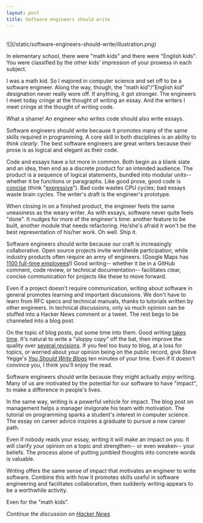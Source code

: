 ```yaml
---
layout: post
title: Software engineers should write
---
```

<br />
![](/static/software-engineers-should-write/illustration.png)

In elementary school, there were "math kids" and there were "English kids". You were classified by the other kids' impression of your prowess in each subject.

I was a math kid. So I majored in computer science and set off to be a software engineer. Along the way, though, the "math kid"/"English kid" designation never really wore off. If anything, it got stronger. The engineers I meet today cringe at the thought of writing an essay. And the writers I meet cringe at the thought of writing code.

What a shame! An engineer who writes code should also write essays.

Software engineers should write because it promotes many of the same skills required in programming. A core skill in both disciplines is an ability to _think clearly_. The best software engineers are great writers because their prose is as logical and elegant as their code.

Code and essays have a lot more in common. Both begin as a blank slate and an idea, then end as a discrete product for an intended audience. The product is a sequence of logical statements, bundled into modular units-- whether it be functions or paragraphs. Like good prose, good code is [concise](http://www.folklore.org/StoryView.py?story=Negative_2000_Lines_Of_Code.txt) (think "[expressive](https://robinwinslow.co.uk/2013/11/22/expressive-coding/)"). Bad code wastes CPU cycles; bad essays waste brain cycles. The writer's draft is the engineer's prototype.

When closing in on a finished product, the engineer feels the same uneasiness as the weary writer. As with essays, software never quite feels "done". It nudges for more of the engineer's time: another feature to be built, another module that needs refactoring. He/she's afraid it won't be the best representation of his/her work. Oh well. Ship it.

Software engineers should write because our craft is increasingly collaborative. Open source projects invite worldwide participation, while industry products often require an army of engineers. (Google Maps has [1100 full-time employees](http://www.businessinsider.com/to-do-what-google-does-in-maps-apple-would-have-to-hire-7000-people-2012-6)!) Good writing-- whether it be in a GitHub comment, code review, or technical documentation-- facilitates clear, concise communication for projects like these to move forward.

Even if a project doesn't require communication, writing about software in general promotes learning and important discussions. We don't have to learn from RFC specs and technical manuals, thanks to tutorials written by other engineers. In technical discussions, only so much opinion can be stuffed into a Hacker News comment or a tweet. The rest begs to be channeled into a blog post.

On the topic of blog posts, put some time into them. Good writing [takes time](http://goinswriter.com/the-difference-between-good-writers-and-bad-writers/). It's natural to write a "sloppy copy" off the bat, then improve the quality over [several revisions](http://www.paulgraham.com/writing44.html). If you feel too busy to blog, at a loss for topics, or worried about your opinion being on the public record, give Steve Yegge's [_You Should Write Blogs_](https://sites.google.com/site/steveyegge2/you-should-write-blogs) ten minutes of your time. Even if it doesn't convince you, I think you'll enjoy the read.

Software engineers should write because they might actually _enjoy_ writing. Many of us are motivated by the potential for our software to have "impact", to make a difference in people's lives.

In the same way, writing is a powerful vehicle for impact. The blog post on management helps a manager invigorate his team with motivation. The tutorial on programming sparks a student's interest in computer science. The essay on career advice inspires a graduate to pursue a new career path.

Even if nobody reads your essay, writing it will make an impact on _you_. It will clarify your opinion on a topic and strengthen-- or even weaken-- your beliefs. The process alone of putting jumbled thoughts into concrete words is valuable.

Writing offers the same sense of impact that motivates an engineer to write software. Combine this with how it promotes skills useful in software engineering and facilitates collaboration, then suddenly writing appears to be a worthwhile activity.

Even for the "math kids".

_Continue the discussion on [Hacker News](https://news.ycombinator.com/item?id=8810382)_
